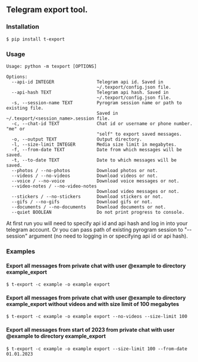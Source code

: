 ## Telegram export tool.

### Installation
```shell
$ pip install t-export
```

### Usage
```shell
Usage: python -m texport [OPTIONS]

Options:
  --api-id INTEGER                Telegram api id. Saved in
                                  ~/.texport/config.json file.
  --api-hash TEXT                 Telegram api hash. Saved in
                                  ~/.texport/config.json file.
  -s, --session-name TEXT         Pyrogram session name or path to existing file. 
                                  Saved in ~/.texport/<session_name>.session file.
  -c, --chat-id TEXT              Chat id or username or phone number. "me" or
                                  "self" to export saved messages.
  -o, --output TEXT               Output directory.
  -l, --size-limit INTEGER        Media size limit in megabytes.
  -f, --from-date TEXT            Date from which messages will be saved.
  -t, --to-date TEXT              Date to which messages will be saved.
  --photos / --no-photos          Download photos or not.
  --videos / --no-videos          Download videos or not.
  --voice / --no-voice            Download voice messages or not.
  --video-notes / --no-video-notes
                                  Download video messages or not.
  --stickers / --no-stickers      Download stickers or not.
  --gifs / --no-gifs              Download gifs or not.
  --documents / --no-documents    Download documents or not.
  --quiet BOOLEAN                 Do not print progress to console.
```
At first run you will need to specify api id and api hash and log in into your telegram account.
Or you can pass path of existing pyrogram session to "--session" argument (no need to logging in or specifying api id or api hash).

### Examples

#### Export all messages from private chat with user @example to directory example_export
```shell
$ t-export -c example -o example export
```

#### Export all messages from private chat with user @example to directory example_export without videos and with size limit of 100 megabytes
```shell
$ t-export -c example -o example export --no-videos --size-limit 100
```

#### Export all messages from start of 2023 from private chat with user @example to directory example_export
```shell
$ t-export -c example -o example export --size-limit 100 --from-date 01.01.2023
```